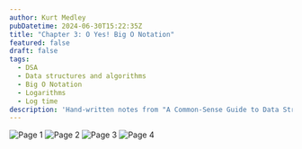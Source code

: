 ```yaml
---
author: Kurt Medley
pubDatetime: 2024-06-30T15:22:35Z
title: "Chapter 3: O Yes! Big O Notation"
featured: false
draft: false
tags:
  - DSA
  - Data structures and algorithms
  - Big O Notation
  - Logarithms
  - Log time
description: 'Hand-written notes from "A Common-Sense Guide to Data Structures and Algorithms, Second Edition". Written by Jay Wengrow. Exported from GoodNotes. Contains large images.'
---
```


![Page 1](@assets/images/common-sense-guide-to-dsa/chapter-3/1.jpg)
![Page 2](@assets/images/common-sense-guide-to-dsa/chapter-3/2.jpg)
![Page 3](@assets/images/common-sense-guide-to-dsa/chapter-3/3.jpg)
![Page 4](@assets/images/common-sense-guide-to-dsa/chapter-3/4.jpg)
